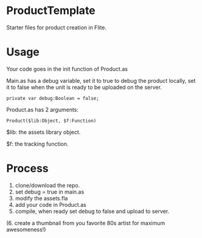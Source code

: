 ProductTemplate
=====

Starter files for product creation in Flite.

Usage
=====

Your code goes in the init function of Product.as

Main.as has a debug variable, set it to true to debug the product locally, set it to false when the unit is ready to be uploaded on the server.

	private var debug:Boolean = false;

Product.as has 2 arguments:

	Product($lib:Object, $f:Function)
			
$lib: the assets library object.

$f: the tracking function.

Process
=====

1. clone/download the repo.
2. set debug = true in main.as
3. modify the assets.fla
4. add your code in Product.as
5. compile, when ready set debug to false and upload to server.

(6. create a thumbnail from you favorite 80s artist for maximum awesomeness!)
 
